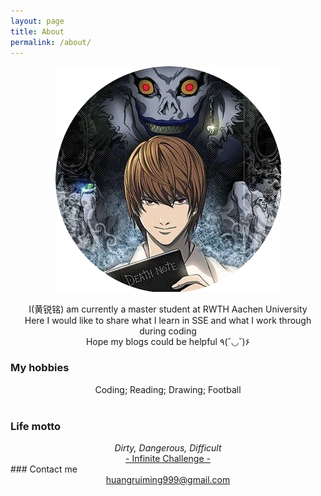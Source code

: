 ```yaml
---
layout: page
title: About
permalink: /about/
---
```




<p align="center">
<img src="https://raw.githubusercontent.com/Wizna/Wizna.github.io/master/images/profile.webp">
</p>


<center>I(黄锐铭) am currently a master student at RWTH Aachen University</center>
<center>Here I would like to share what I learn in SSE and what I work through during coding</center>
<center>Hope my blogs could be helpful  ٩(˘◡˘)۶</center>

### My hobbies

<center>Coding; Reading; Drawing; Football</center>
<br/>

### Life motto

<center><i>Dirty, Dangerous, Difficult</i></center>	
<center><a href="http://www.dnvod.tv/Movie/detail.aspx?id=bSRJpoSNpkA%3d">- Infinite Challenge -</a></center>
### Contact me

<center> <a href="mailto:huangruiming999@gmail.com">huangruiming999@gmail.com</a></center>